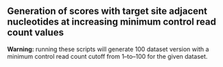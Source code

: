 
## Generation of scores with target site adjacent nucleotides at increasing minimum control read count values

**Warning:** running these scripts will generate 100 dataset version with a minimum control read count cutoff from 1–to–100 for the given dataset.

